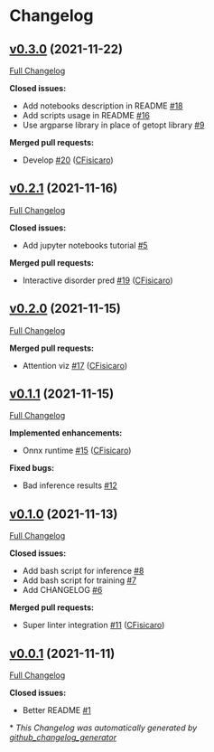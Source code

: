 # Changelog

## [v0.3.0](https://github.com/peptoneinc/ADOPT/tree/v0.3.0) (2021-11-22)

[Full Changelog](https://github.com/peptoneinc/ADOPT/compare/v0.2.1...v0.3.0)

**Closed issues:**

- Add notebooks description in README [\#18](https://github.com/PeptoneInc/ADOPT/issues/18)
- Add scripts usage in README [\#16](https://github.com/PeptoneInc/ADOPT/issues/16)
- Use argparse library in place of getopt library [\#9](https://github.com/PeptoneInc/ADOPT/issues/9)

**Merged pull requests:**

- Develop [\#20](https://github.com/PeptoneInc/ADOPT/pull/20) ([CFisicaro](https://github.com/CFisicaro))

## [v0.2.1](https://github.com/peptoneinc/ADOPT/tree/v0.2.1) (2021-11-16)

[Full Changelog](https://github.com/peptoneinc/ADOPT/compare/v0.2.0...v0.2.1)

**Closed issues:**

- Add jupyter notebooks tutorial [\#5](https://github.com/PeptoneInc/ADOPT/issues/5)

**Merged pull requests:**

- Interactive disorder pred [\#19](https://github.com/PeptoneInc/ADOPT/pull/19) ([CFisicaro](https://github.com/CFisicaro))

## [v0.2.0](https://github.com/peptoneinc/ADOPT/tree/v0.2.0) (2021-11-15)

[Full Changelog](https://github.com/peptoneinc/ADOPT/compare/v0.1.1...v0.2.0)

**Merged pull requests:**

- Attention viz [\#17](https://github.com/PeptoneInc/ADOPT/pull/17) ([CFisicaro](https://github.com/CFisicaro))

## [v0.1.1](https://github.com/peptoneinc/ADOPT/tree/v0.1.1) (2021-11-15)

[Full Changelog](https://github.com/peptoneinc/ADOPT/compare/v0.1.0...v0.1.1)

**Implemented enhancements:**

- Onnx runtime [\#15](https://github.com/PeptoneInc/ADOPT/pull/15) ([CFisicaro](https://github.com/CFisicaro))

**Fixed bugs:**

- Bad inference results [\#12](https://github.com/PeptoneInc/ADOPT/issues/12)

## [v0.1.0](https://github.com/peptoneinc/ADOPT/tree/v0.1.0) (2021-11-13)

[Full Changelog](https://github.com/peptoneinc/ADOPT/compare/v0.0.1...v0.1.0)

**Closed issues:**

- Add bash script for inference [\#8](https://github.com/PeptoneInc/ADOPT/issues/8)
- Add bash script for training [\#7](https://github.com/PeptoneInc/ADOPT/issues/7)
- Add CHANGELOG [\#6](https://github.com/PeptoneInc/ADOPT/issues/6)

**Merged pull requests:**

- Super linter integration [\#11](https://github.com/PeptoneInc/ADOPT/pull/11) ([CFisicaro](https://github.com/CFisicaro))

## [v0.0.1](https://github.com/peptoneinc/ADOPT/tree/v0.0.1) (2021-11-11)

[Full Changelog](https://github.com/peptoneinc/ADOPT/compare/a1bb9c7ed570348da5f39b1fd7ed6df6608236ab...v0.0.1)

**Closed issues:**

- Better README [\#1](https://github.com/PeptoneInc/ADOPT/issues/1)



\* *This Changelog was automatically generated by [github_changelog_generator](https://github.com/github-changelog-generator/github-changelog-generator)*
